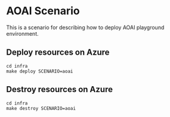 # AOAI Scenario

This is a scenario for describing how to deploy AOAI playground environment.

## Deploy resources on Azure

```shell
cd infra
make deploy SCENARIO=aoai
```

## Destroy resources on Azure

```shell
cd infra
make destroy SCENARIO=aoai
```
